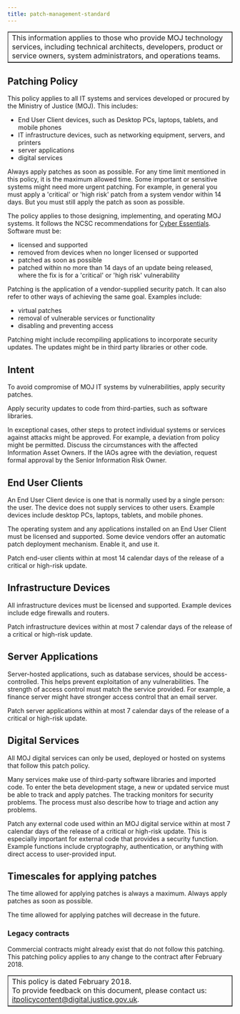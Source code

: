 ```yaml
---
title: patch-management-standard
---
```


<table border='1'>
<tr>
<td>This information applies to those who provide MOJ technology services, including technical architects, developers, product or service owners, system administrators, and operations teams.</td>
</tr>
</table>

## Patching Policy

This policy applies to all IT systems and services developed or procured by the Ministry of Justice (MOJ). This includes: 

- End User Client devices, such as Desktop PCs, laptops, tablets, and mobile phones 
- IT infrastructure devices, such as networking equipment, servers, and printers
- server applications
- digital services

Always apply patches as soon as possible. For any time limit mentioned in this policy, it is the maximum allowed time. Some important or sensitive systems might need more urgent patching. For example, in general you must apply a 'critical' or 'high risk' patch from a system vendor within 14 days. But you must still apply the patch as soon as possible.

The policy applies to those designing, implementing, and operating MOJ systems. It follows the NCSC recommendations for [Cyber Essentials](https://www.cyberessentials.ncsc.gov.uk/requirements-for-it-infrastructure.html). Software must be:

- licensed and supported
- removed from devices when no longer licensed or supported
- patched as soon as possible
- patched within no more than 14 days of an update being released, where the fix is for a 'critical' or 'high risk' vulnerability

Patching is the application of a vendor-supplied security patch. It can also refer to other ways of achieving the same goal. Examples include: 

- virtual patches
- removal of vulnerable services or functionality
- disabling and preventing access

Patching might include recompiling applications to incorporate security updates. The updates might be in third party libraries or other code.

## Intent

To avoid compromise of MOJ IT systems by vulnerabilities, apply security patches.

Apply security updates to code from third-parties, such as software libraries.

In exceptional cases, other steps to protect individual systems or services against attacks might be approved. For example, a deviation from policy might be permitted. Discuss the circumstances with the affected Information Asset Owners. If the IAOs agree with the deviation, request formal approval by the Senior Information Risk Owner.

## End User Clients

An End User Client device is one that is normally used by a single person: the user. The device does not supply services to other users. Example devices include desktop PCs, laptops, tablets, and mobile phones.

The operating system and any applications installed on an End User Client must be licensed and supported. Some device vendors offer an automatic patch deployment mechanism. Enable it, and use it.

Patch end-user clients within at most 14 calendar days of the release of a critical or high-risk update.

## Infrastructure Devices

All infrastructure devices must be licensed and supported. Example devices include edge firewalls and routers.

Patch infrastructure devices within at most 7 calendar days of the release of a critical or high-risk update.

## Server Applications

Server-hosted applications, such as database services, should be access-controlled. This helps prevent exploitation of any vulnerabilities. The strength of access control must match the service provided. For example, a finance server might have stronger access control that an email server.

Patch server applications within at most 7 calendar days of the release of a critical or high-risk update.

## Digital Services

All MOJ digital services can only be used, deployed or hosted on systems that follow this patch policy.

Many services make use of third-party software libraries and imported code. To enter the beta development stage, a new or updated service must be able to track and apply patches. The tracking monitors for security problems. The process must also describe how to triage and action any problems.

Patch any external code used within an MOJ digital service within at most 7 calendar days of the release of a critical or high-risk update. This is especially important for external code that provides a security function. Example functions include cryptography, authentication, or anything with direct access to user-provided input.

## Timescales for applying patches

The time allowed for applying patches is always a maximum. Always apply patches as soon as possible.

The time allowed for applying patches will decrease in the future.

### Legacy contracts

Commercial contracts might already exist that do not follow this patching. This patching policy applies to any change to the contract after February 2018.

<table border='1'>
<tr>
<td>This policy is dated February 2018.<br/>
To provide feedback on this document, please contact us: <a href="mailto:itpolicycontent@digital.justice.gov.uk?subject=patch-management-standard">itpolicycontent@digital.justice.gov.uk</a>.</td>
</tr>
</table>